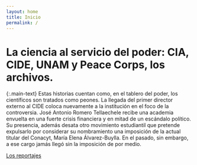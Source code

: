 ```yaml
---
layout: home
title: Inicio
permalink: /
---
```


# La ciencia al servicio del poder: CIA, CIDE, UNAM y Peace Corps, los archivos.

{:.main-text}
Estas historias cuentan como, en el tablero del poder, los científicos son tratados como peones. La llegada del primer director externo al CIDE coloca nuevamente a la institución en el foco de la controversia. José Antonio Romero Tellaechele recibe una academia envuelta en una fuerte crisis financiera y en mitad de un escándalo político. Su presencia, además desata otro movimiento estudiantil que pretende expulsarlo por considerar su nombramiento una imposición de la actual titular del Conacyt, María Elena Álvarez-Buylla. En el pasado, sin embargo, a ese cargo jamás llegó sin la imposición de por medio.

[Los reportajes](/lacienciaalserviciodelpoder/reportajes/)
